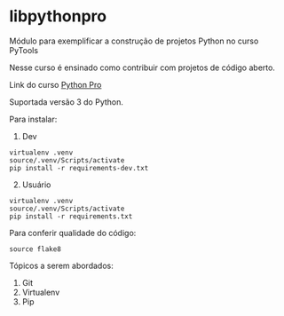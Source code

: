 # libpythonpro
Módulo para exemplificar a construção de projetos Python no curso PyTools

Nesse curso é ensinado como contribuir com projetos de código aberto.

Link do curso [Python Pro](https://www.python.pro.br/dashboard/)

Suportada versão 3 do Python.

Para instalar:
1. Dev
```console
virtualenv .venv
source/.venv/Scripts/activate
pip install -r requirements-dev.txt
```
2. Usuário
```console
virtualenv .venv
source/.venv/Scripts/activate
pip install -r requirements.txt
```
Para conferir qualidade do código:
```console
source flake8
```

Tópicos a serem abordados:
1. Git
2. Virtualenv
3. Pip